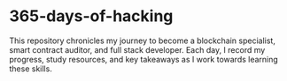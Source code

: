 # 365-days-of-hacking
This repository chronicles my journey to become a blockchain specialist, smart contract auditor, and full stack developer. Each day, I record my progress, study resources, and key takeaways as I work towards learning these skills.
